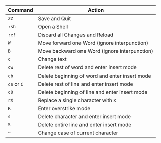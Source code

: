 | Command     | Action                                         |
|-------------|------------------------------------------------|
| `ZZ`        | Save and Quit                                  |
| `:sh`       | Open a Shell                                   |
| `:e!`       | Discard all Changes and Reload                 |
| `W`         | Move forward one Word (ignore interpunction)   |
| `B`         | Move backward one Word (ignore interpunction)  |
| `c`         | Change text                                    |
| `cw`        | Delete rest of word and enter insert mode      |
| `cb`        | Delete beginning of word and enter insert mode |
| `c$` or `C` | Delete rest of line and enter insert mode      |
| `c0`        | Delete beginning of line and enter insert mode |
| `rX`        | Replace a single character with `X`            |
| `R`         | Enter overstrike mode                          |
| `s`         | Delete character and enter insert mode         |
| `S`         | Delete entire line and enter insert mode       |
| `~`         | Change case of current character               |

